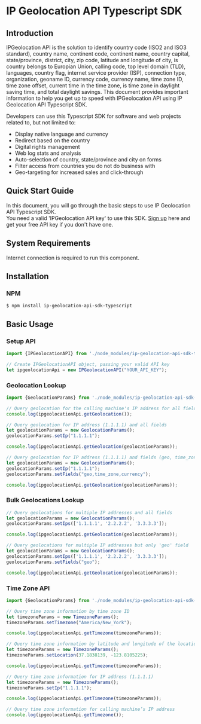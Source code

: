 # IP Geolocation API Typescript SDK

## Introduction
IPGeolocation API is the solution to identify country code (ISO2 and ISO3 standard), country name, continent code, continent name, country capital, state/province, district, city, zip code, latitude and longitude of city, is country belongs to Europian Union, calling code, top level domain (TLD), languages, country flag, internet service provider (ISP), connection type, organization, geoname ID, currency code, currency name, time zone ID, time zone offset, current time in the time zone, is time zone in daylight saving time, and total daylight savings. This document provides important information to help you get up to speed with IPGeolocation API using IP Geolocation API Typescript SDK.

Developers can use this Typescript SDK for software and web projects related to, but not limited to:

* Display native language and currency
* Redirect based on the country
* Digital rights management
* Web log stats and analysis
* Auto-selection of country, state/province and city on forms
* Filter access from countries you do not do business with
* Geo-targeting for increased sales and click-through

## Quick Start Guide
In this document, you will go through the basic steps to use IP Geolocation API Typescript SDK.  
You need a valid 'IPGeolocation API key' to use this SDK. [Sign up](https://ipgeolocation.io/signup) here and get your free API key if you don't have one.

## System Requirements  
Internet connection is required to run this component.

## Installation
### NPM
```cli
$ npm install ip-geolocation-api-sdk-typescript
```

## Basic Usage
### Setup API
```ts
import {IPGeolocationAPI} from './node_modules/ip-geolocation-api-sdk-typescript/IPGeolocationAPI';

// Create IPGeolocationAPI object, passing your valid API key
let ipgeolocationApi = new IPGeolocationAPI("YOUR_API_KEY");
```

### Geolocation Lookup
```ts
import {GeolocationParams} from './node_modules/ip-geolocation-api-sdk-typescript/GeolocationParams';

// Query geolocation for the calling machine's IP address for all fields
console.log(ipgeolocationApi.getGeolocation());

// Query geolocation for IP address (1.1.1.1) and all fields
let geolocationParams = new GeolocationParams();
geolocationParams.setIp("1.1.1.1");

console.log(ipgeolocationApi.getGeolocation(geolocationParams));

// Query geolocation for IP address (1.1.1.1) and fields (geo, time_zone and currency)
let geolocationParams = new GeolocationParams();
geolocationParams.setIp("1.1.1.1"); 
geolocationParams.setFields("geo,time_zone,currency");

console.log(ipgeolocationApi.getGeolocation(geolocationParams));
```

### Bulk Geolocations Lookup
```ts
// Query geolocations for multiple IP addresses and all fields
let geolocationParams = new GeolocationParams();
geolocationParams.setIps(['1.1.1.1', '2.2.2.2', '3.3.3.3']);

console.log(ipgeolocationApi.getGeolocation(geolocationParams));

// Query geolocations for multiple IP addresses but only 'geo' field
let geolocationParams = new GeolocationParams();
geolocationParams.setIps(['1.1.1.1', '2.2.2.2', '3.3.3.3']);
geolocationParams.setFields("geo");

console.log(ipgeolocationApi.getGeolocation(geolocationParams));
```

### Time Zone API
```ts
import {GeolocationParams} from './node_modules/ip-geolocation-api-sdk-typescript/TimezoneParams';

// Query time zone information by time zone ID
let timezoneParams = new TimezoneParams();
timezoneParams.setTimezone("America/New_York");

console.log(ipgeolocationApi.getTimezone(timezoneParams));

// Query time zone information by latitude and longitude of the location
let timezoneParams = new TimezoneParams();
timezoneParams.setLocation(37.1838139, -123.8105225);

console.log(ipgeolocationApi.getTimezone(timezoneParams));

// Query time zone information for IP address (1.1.1.1)
let timezoneParams = new TimezoneParams();
timezoneParams.setIp("1.1.1.1");

console.log(ipgeolocationApi.getTimezone(timezoneParams));

// Query time zone information for calling machine’s IP address
console.log(ipgeolocationApi.getTimezone());
```
